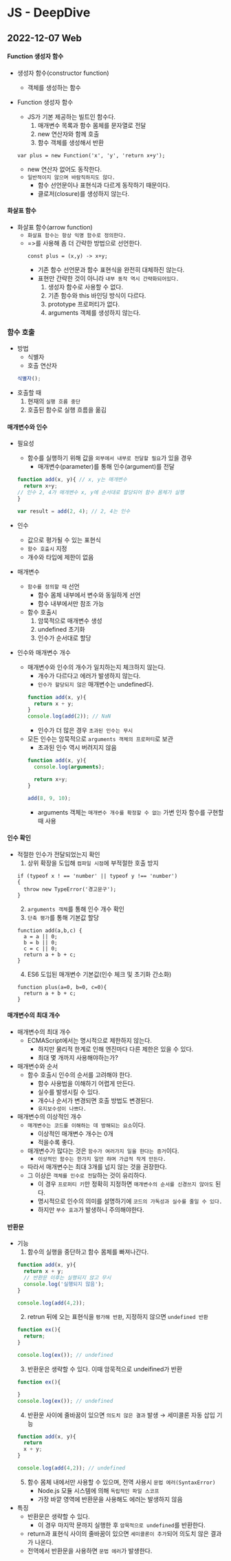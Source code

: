 # JS - DeepDive
## 2022-12-07 Web

#### Function 생성자 함수

* 생성자 함수(constructor function)
  * 객체를 생성하는 함수

* Function 생성자 함수
  * JS가 기본 제공하는 빌트인 함수다.
    1. 매개변수 목록과 함수 몸체를 문자열로 전달
    2. new 연산자와 함께 호출
    3. 함수 객체를 생성해서 반환
   ```
   var plus = new Function('x', 'y', 'return x+y');
   ```
  * new 연산자 없어도 동작한다.
  * `일반적이지 않으며 바람직하지도 않다.`
    * 함수 선언문이나 표현식과 다르게 동작하기 때문이다.
    * 클로저(closure)를 생성하지 않는다.

#### 화살표 함수

* 화살표 함수(arrow function)
  * `화살표 함수는 항상 익명 함수로 정의한다.`
  * =>를 사용해 좀 더 간략한 방법으로 선언한다.
    ```
    const plus = (x,y) -> x+y;
    ```
    * 기존 함수 선언문과 함수 표현식을 완전히 대체하진 않는다.
    * 표현만 간략한 것이 아니라 `내부 동작 역시 간략화되어있다.`
      1. 생성자 함수로 사용할 수 없다.
      2. 기존 함수와 this 바인딩 방식이 다르다.
      3. prototype 프로퍼티가 없다.
      4. arguments 객체를 생성하지 않는다.

### 함수 호출
* 방법
  * 식별자
  * 호출 연산자
  ```javascript
  식별자();
  ```
* 호출할 때
  1. 현재의 `실행 흐름 중단`
  2. 호출된 함수로 실행 흐름을 옮김

#### 매개변수와 인수

* 필요성
  * 함수를 실행하기 위해 값을 `외부에서 내부로 전달할 필요`가 있을 경우
    * 매개변수(parameter)를 통해 인수(argument)를 전달
  ```javascript
  function add(x, y){ // x, y는 매개변수
    return x+y;
  // 인수 2, 4가 매개변수 x, y에 순서대로 할당되어 함수 몸체가 실행
  }

  var result = add(2, 4); // 2, 4는 인수
  ```
* 인수
  * 값으로 평가될 수 있는 표현식
  * `함수 호출시` 지정
  * 개수와 타입에 제한이 없음
* 매개변수
  * `함수를 정의할 때` 선언
    * 함수 몸체 내부에서 변수와 동일하게 선언
    * 함수 내부에서만 참조 가능
  * 함수 호출시
    1. 암묵적으로 매개변수 생성
    2. undefined 초기화
    3. 인수가 순서대로 할당

* 인수와 매개변수 개수
  * 매개변수와 인수의 개수가 일치하는지 체크하지 않는다.
    * 개수가 다르다고 에러가 발생하지 않는다.
    * `인수가 할당되지 않은` 매개변수는 undefined다.
    ```javascript
    function add(x, y){
      return x + y;
    }
    console.log(add(2)); // NaN
    ```
    * 인수가 더 많은 경우 `초과된 인수는 무시`
  * 모든 인수는 암묵적으로 `arguments 객체의 프로퍼티`로 보관
    * 초과된 인수 역시 버려지지 않음
    ```javascript
    function add(x, y){
      console.log(arguments);

      return x+y;
    }

    add(8, 9, 10);
    ```
    * arguments 객체는 `매개변수 개수를 확정할 수 없는` 가변 인자 함수를 구현할 때 사용

#### 인수 확인

* 적절한 인수가 전달되었는지 확인
  1. 상위 확장을 도입해 `컴파일 시점`에 부적절한 호출 방지
  ```
  if (typeof x ! == 'number' || typeof y !== 'number')
  {
    throw new TypeError('경고문구');
  }
  ```
  2. `arguments 객체`를 통해 인수 개수 확인
  3. `단축 평가`를 통해 기본값 할당
  ```
  function add(a,b,c) {
    a = a || 0;
    b = b || 0;
    c = c || 0;
    return a + b + c;
  }
  ```
  4. ES6 도입된 매개변수 기본값(인수 체크 및 초기화 간소화)
  ```
  function plus(a=0, b=0, c=0){
    return a + b + c;
  }
  ```

#### 매개변수의 최대 개수
* 매개변수의 최대 개수 
  * ECMAScript에서는 명시적으로 제한하지 않는다.
    * 하지만 물리적 한계로 인해 엔진마다 다른 제한은 있을 수 있다.
    * 최대 몇 개까지 사용해야하는가?
* 매개변수와 순서
  * 함수 호출시 인수의 순서를 고려해야 한다.
    * 함수 사용법을 이해하기 어렵게 만든다.
    * 실수를 발생시킬 수 있다.
    * 개수나 순서가 변경되면 호출 방법도 변경된다.
    * `유지보수성이 나쁘다.`
* 매개변수의 이상적인 개수
  * `매개변수는 코드를 이해하는 데 방해되는 요소`이다.
    * 이상적인 매개변수 개수는 0개
    * 적을수록 좋다.
  * 매개변수가 많다는 것은 `함수가 여러가지 일을 한다는 증거`이다.
    * `이상적인 함수는 한가지 일만 하며 가급적 작게 만든다.`
  * 따라서 매개변수는 최대 3개를 넘지 않는 것을 권장한다.
  * 그 이상은 `객체를 인수로 전달`하는 것이 유리하다.
    * 이 경우 `프로퍼티 키`만 정확히 지정하면 `매개변수의 순서를 신경쓰지 않아도` 된다.
    * 명시적으로 인수의 의미를 설명하기에 `코드의 가독성과 실수를 줄일 수 있다.`
    * 하지만 `부수 효과`가 발생하니 주의해야한다.

#### 반환문

* 기능
  1. 함수의 실행을 중단하고 함수 몸체를 빠져나간다.
  ```javascript
  function add(x, y){
    return x + y;
    // 반환문 이후는 실행되지 않고 무시
    console.log('실행되지 않음');
  }

  console.log(add(4,2));
  ```
  2. retrun 뒤에 오는 표현식을 `평가해 반환`, 지정하지 않으면 `undefined 반환`
  ```javascript
  function ex(){
    return;
  }

  console.log(ex()); // undefined
  ```
  3. 반환문은 생략할 수 있다. 이때 암묵적으로 undeifined가 반환
  ```javascript
  function ex(){

  }
  console.log(ex()); // undefined
  ```
  4. 반환문 사이에 줄바꿈이 있으면 `의도치 않은 결과` 발생 → 세미콜론 자동 삽입 기능
  ```javascript
  function add(x, y){
    return 
    x + y;
  }

  console.log(add(4,2)); // undefined
  ```
  5. 함수 몸체 내에서만 사용할 수 있으며, 전역 사용시 `문법 에러(SyntaxError)`
      * Node.js 모듈 시스템에 의해 `독립적인 파일 스코프`
      * 가장 바깥 영역에 반환문을 사용해도 에러는 발생하지 않음
* 특징
  * 반환문은 생략할 수 있다.
    * 이 경우 마지막 문까지 실행한 후 `암묵적으로 undefined`를 반환한다.
  * return과 표현식 사이의 줄바꿈이 있으면 `세미콜론이 추가`되어 의도치 않은 결과가 나온다.
  * 전역에서 반환문을 사용하면 `문법 에러`가 발생한다.

  

